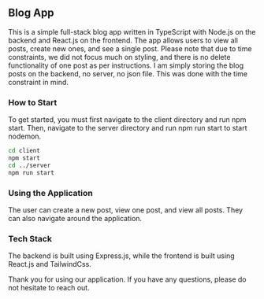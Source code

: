 ## Blog App
This is a simple full-stack blog app written in TypeScript with Node.js on the backend and React.js on the frontend. The app allows users to view all posts, create new ones, and see a single post. Please note that due to time constraints, we did not focus much on styling, and there is no delete functionality of one post as per instructions.
I am simply storing the blog posts on the backend, no server, no json file. This was done with the time constraint in mind.

### How to Start
To get started, you must first navigate to the client directory and run npm start. Then, navigate to the server directory and run npm run start to start nodemon.

```bash
cd client
npm start
cd ../server
npm run start
```

### Using the Application
The user can create a new post, view one post, and view all posts. They can also navigate around the application.

### Tech Stack
The backend is built using Express.js, while the frontend is built using React.js and TailwindCss.

Thank you for using our application. If you have any questions, please do not hesitate to reach out.
